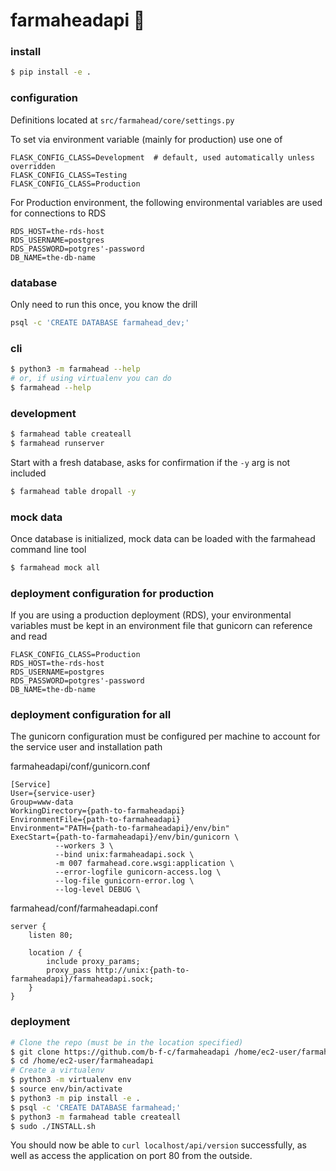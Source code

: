 # farmaheadapi :tractor:

### install
```bash
$ pip install -e .
```

### configuration
Definitions located at `src/farmahead/core/settings.py`

To set via environment variable (mainly for production) use one of
```
FLASK_CONFIG_CLASS=Development  # default, used automatically unless overridden
FLASK_CONFIG_CLASS=Testing
FLASK_CONFIG_CLASS=Production
```
For Production environment, the following environmental variables are used for connections to RDS

```
RDS_HOST=the-rds-host
RDS_USERNAME=postgres
RDS_PASSWORD=potgres'-password
DB_NAME=the-db-name
```

### database
Only need to run this once, you know the drill
```bash
psql -c 'CREATE DATABASE farmahead_dev;'
```

### cli
```bash
$ python3 -m farmahead --help
# or, if using virtualenv you can do
$ farmahead --help
```

### development
```bash
$ farmahead table createall
$ farmahead runserver
```
Start with a fresh database, asks for confirmation if the `-y` arg is not included
```bash
$ farmahead table dropall -y
```

### mock data
Once database is initialized, mock data can be loaded with the farmahead command line tool
````bash
$ farmahead mock all
````

### deployment configuration for production
If you are using a production deployment (RDS), your environmental variables must be kept in an environment file that gunicorn can reference and read

```
FLASK_CONFIG_CLASS=Production
RDS_HOST=the-rds-host
RDS_USERNAME=postgres
RDS_PASSWORD=potgres'-password
DB_NAME=the-db-name
```

### deployment configuration for all
The gunicorn configuration must be configured per machine to account for the service user and installation path

farmaheadapi/conf/gunicorn.conf
```
[Service]
User={service-user}
Group=www-data
WorkingDirectory={path-to-farmaheadapi}
EnvironmentFile={path-to-farmaheadapi}
Environment="PATH={path-to-farmaheadapi}/env/bin"
ExecStart={path-to-farmaheadapi}/env/bin/gunicorn \
          --workers 3 \
          --bind unix:farmaheadapi.sock \
          -m 007 farmahead.core.wsgi:application \
          --error-logfile gunicorn-access.log \
          --log-file gunicorn-error.log \
          --log-level DEBUG \
```
farmahead/conf/farmaheadapi.conf
```
server {
    listen 80;

    location / {
        include proxy_params;
        proxy_pass http://unix:{path-to-farmaheadapi}/farmaheadapi.sock;
    }
}
```

### deployment

```bash
# Clone the repo (must be in the location specified)
$ git clone https://github.com/b-f-c/farmaheadapi /home/ec2-user/farmaheadapi
$ cd /home/ec2-user/farmaheadapi
# Create a virtualenv
$ python3 -m virtualenv env
$ source env/bin/activate
$ python3 -m pip install -e .
$ psql -c 'CREATE DATABASE farmahead;'
$ python3 -m farmahead table createall
$ sudo ./INSTALL.sh
```
You should now be able to `curl localhost/api/version` successfully, as well as access the application on port 80 from the outside.
